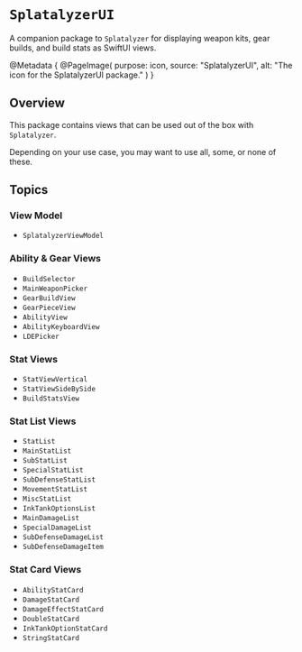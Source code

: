 # ``SplatalyzerUI``

A companion package to `Splatalyzer` for displaying weapon kits, gear builds, and build stats as SwiftUI views.

@Metadata {
    @PageImage(
        purpose: icon,
        source: "SplatalyzerUI",
        alt: "The icon for the SplatalyzerUI package."
    )
}

## Overview

This package contains views that can be used out of the box with `Splatalyzer`.

Depending on your use case, you may want to use all, some, or none of these.

## Topics

### View Model
- ``SplatalyzerViewModel``

### Ability & Gear Views
- ``BuildSelector``
- ``MainWeaponPicker``
- ``GearBuildView``
- ``GearPieceView``
- ``AbilityView``
- ``AbilityKeyboardView``
- ``LDEPicker``

### Stat Views
- ``StatViewVertical``
- ``StatViewSideBySide``
- ``BuildStatsView``

### Stat List Views
- ``StatList``
- ``MainStatList``
- ``SubStatList``
- ``SpecialStatList``
- ``SubDefenseStatList``
- ``MovementStatList``
- ``MiscStatList``
- ``InkTankOptionsList``
- ``MainDamageList``
- ``SpecialDamageList``
- ``SubDefenseDamageList``
- ``SubDefenseDamageItem``

### Stat Card Views
- ``AbilityStatCard``
- ``DamageStatCard``
- ``DamageEffectStatCard``
- ``DoubleStatCard``
- ``InkTankOptionStatCard``
- ``StringStatCard``
